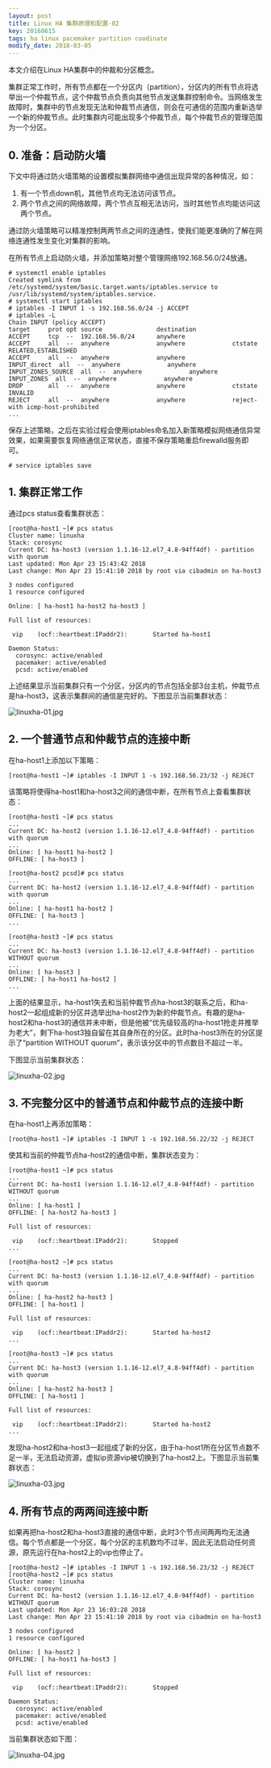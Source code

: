 ```yaml
---
layout: post
title: Linux HA 集群原理和配置-02
key: 20160615
tags: ha linux pacemaker partition coodinate
modify_date: 2018-03-05
---
```


本文介绍在Linux HA集群中的仲裁和分区概念。

<!--more-->

集群正常工作时，所有节点都在一个分区内（partition），分区内的所有节点将选举出一个仲裁节点，这个仲裁节点负责向其他节点发送集群控制命令。当网络发生故障时，集群中的节点发现无法和仲裁节点通信，则会在可通信的范围内重新选举一个新的仲裁节点。此时集群内可能出现多个仲裁节点，每个仲裁节点的管理范围为一个分区。

## 0. 准备：启动防火墙

下文中将通过防火墙策略的设置模拟集群网络中通信出现异常的各种情况，如：
1. 有一个节点down机，其他节点均无法访问该节点。
2. 两个节点之间的网络故障，两个节点互相无法访问，当时其他节点均能访问这两个节点。

通过防火墙策略可以精准控制两两节点之间的连通性，使我们能更准确的了解在网络连通性发生变化对集群的影响。

在所有节点上启动防火墙，并添加策略对整个管理网络192.168.56.0/24放通。
```
# systemctl enable iptables
Created symlink from /etc/systemd/system/basic.target.wants/iptables.service to /usr/lib/systemd/system/iptables.service.
# systemctl start iptables    
# iptables -I INPUT 1 -s 192.168.56.0/24 -j ACCEPT   
# iptables -L
Chain INPUT (policy ACCEPT)
target     prot opt source               destination         
ACCEPT     tcp  --  192.168.56.0/24      anywhere            
ACCEPT     all  --  anywhere             anywhere             ctstate RELATED,ESTABLISHED
ACCEPT     all  --  anywhere             anywhere            
INPUT_direct  all  --  anywhere             anywhere            
INPUT_ZONES_SOURCE  all  --  anywhere             anywhere            
INPUT_ZONES  all  --  anywhere             anywhere            
DROP       all  --  anywhere             anywhere             ctstate INVALID
REJECT     all  --  anywhere             anywhere             reject-with icmp-host-prohibited
...
```

保存上述策略，之后在实验过程会使用iptables命名加入新策略模拟网络通信异常效果，如果需要恢复网络通信正常状态，直接不保存策略重启firewalld服务即可。

```
# service iptables save  
```

## 1. 集群正常工作

通过pcs status查看集群状态：

```
[root@ha-host1 ~]# pcs status        
Cluster name: linuxha
Stack: corosync
Current DC: ha-host3 (version 1.1.16-12.el7_4.8-94ff4df) - partition with quorum
Last updated: Mon Apr 23 15:43:42 2018
Last change: Mon Apr 23 15:41:10 2018 by root via cibadmin on ha-host3

3 nodes configured
1 resource configured

Online: [ ha-host1 ha-host2 ha-host3 ]

Full list of resources:

 vip    (ocf::heartbeat:IPaddr2):       Started ha-host1

Daemon Status:
  corosync: active/enabled
  pacemaker: active/enabled
  pcsd: active/enabled
```
上述结果显示当前集群只有一个分区，分区内的节点包括全部3台主机，仲裁节点是ha-host3，这表示集群间的通信是完好的。下图显示当前集群状态：

![linuxha-01.jpg](http://o7gg8x7fi.bkt.clouddn.com/linuxha-01.jpg)

## 2. 一个普通节点和仲裁节点的连接中断

在ha-host1上添加以下策略：
```
[root@ha-host1 ~]# iptables -I INPUT 1 -s 192.168.56.23/32 -j REJECT  
```
该策略将使得ha-host1和ha-host3之间的通信中断，在所有节点上查看集群状态：
```
[root@ha-host1 ~]# pcs status
...
Current DC: ha-host2 (version 1.1.16-12.el7_4.8-94ff4df) - partition with quorum
...
Online: [ ha-host1 ha-host2 ]
OFFLINE: [ ha-host3 ]
```
```
[root@ha-host2 pcsd]# pcs status
...
Current DC: ha-host2 (version 1.1.16-12.el7_4.8-94ff4df) - partition with quorum
...
Online: [ ha-host1 ha-host2 ]
OFFLINE: [ ha-host3 ]
...
```
```
[root@ha-host3 ~]# pcs status
...
Current DC: ha-host3 (version 1.1.16-12.el7_4.8-94ff4df) - partition WITHOUT quorum
...
Online: [ ha-host3 ]
OFFLINE: [ ha-host1 ha-host2 ]
...
```

上面的结果显示，ha-host1失去和当前仲裁节点ha-host3的联系之后，和ha-host2一起组成新的分区并选举出ha-host2作为新的仲裁节点。有趣的是ha-host2和ha-host3的通信并未中断，但是他被“优先级较高的ha-host1抢走并推举为老大”，剩下ha-host3独自留在其自身所在的分区。此时ha-host3所在的分区提示了“partition WITHOUT quorum”，表示该分区中的节点数目不超过一半。

下图显示当前集群状态：

![linuxha-02.jpg](http://o7gg8x7fi.bkt.clouddn.com/linuxha-02.jpg)

## 3. 不完整分区中的普通节点和仲裁节点的连接中断

在ha-host1上再添加策略：
```
[root@ha-host1 ~]# iptables -I INPUT 1 -s 192.168.56.22/32 -j REJECT    
```
使其和当前的仲裁节点ha-host2的通信中断，集群状态变为：
```
[root@ha-host1 ~]# pcs status
...
Current DC: ha-host1 (version 1.1.16-12.el7_4.8-94ff4df) - partition WITHOUT quorum
...
Online: [ ha-host1 ]
OFFLINE: [ ha-host2 ha-host3 ]

Full list of resources:

 vip    (ocf::heartbeat:IPaddr2):       Stopped
...
```
```
[root@ha-host2 ~]# pcs status
...
Current DC: ha-host3 (version 1.1.16-12.el7_4.8-94ff4df) - partition with quorum
...
Online: [ ha-host2 ha-host3 ]
OFFLINE: [ ha-host1 ]

Full list of resources:

 vip    (ocf::heartbeat:IPaddr2):       Started ha-host2
...
```
```
[root@ha-host3 ~]# pcs status
...
Current DC: ha-host3 (version 1.1.16-12.el7_4.8-94ff4df) - partition with quorum
...
Online: [ ha-host2 ha-host3 ]
OFFLINE: [ ha-host1 ]

Full list of resources:

 vip    (ocf::heartbeat:IPaddr2):       Started ha-host2
...
```
发现ha-host2和ha-host3一起组成了新的分区，由于ha-host1所在分区节点数不足一半，无法启动资源，虚拟ip资源vip被切换到了ha-host2上。下图显示当前集群状态：

![linuxha-03.jpg](http://o7gg8x7fi.bkt.clouddn.com/linuxha-03.jpg)

## 4. 所有节点的两两间连接中断

如果再把ha-host2和ha-host3直接的通信中断，此时3个节点间两两均无法通信。每个节点都是一个分区，每个分区的主机数均不过半，因此无法启动任何资源，原先运行在ha-host2上的vip也停止了。

```
[root@ha-host2 ~]# iptables -I INPUT 1 -s 192.168.56.23/32 -j REJECT    
[root@ha-host2 ~]# pcs status
Cluster name: linuxha
Stack: corosync
Current DC: ha-host2 (version 1.1.16-12.el7_4.8-94ff4df) - partition WITHOUT quorum
Last updated: Mon Apr 23 16:03:28 2018
Last change: Mon Apr 23 15:41:10 2018 by root via cibadmin on ha-host3

3 nodes configured
1 resource configured

Online: [ ha-host2 ]
OFFLINE: [ ha-host1 ha-host3 ]

Full list of resources:

 vip    (ocf::heartbeat:IPaddr2):       Stopped

Daemon Status:
  corosync: active/enabled
  pacemaker: active/enabled
  pcsd: active/enabled
```

当前集群状态如下图：

![linuxha-04.jpg](http://o7gg8x7fi.bkt.clouddn.com/linuxha-04.jpg)
